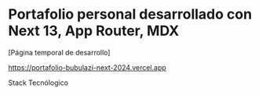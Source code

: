 # Portafolio personal desarrollado con Next 13, App Router, MDX

[Página temporal de desarrollo]

https://portafolio-bubulazi-next-2024.vercel.app

Stack Tecnólogico
